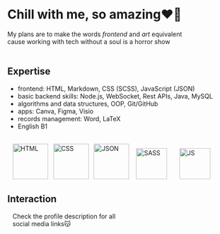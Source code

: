 # Chill with me, so amazing❤️‍🔥

My plans are to make the words *frontend* and *art* equivalent  
cause working with tech without a soul is a horror show<br><br>

## Expertise
  * frontend: HTML, Markdown, CSS (SCSS), JavaScript (JSON)  
  * basic backend skills: Node.js, WebSocket, Rest APIs, Java, MySQL 
  * algorithms and data structures, OOP, Git/GitHub  
  * apps: Canva, Figma, Visio  
  * records management: Word, LaTeX  
  * English B1<br><br>

&nbsp;&nbsp;&nbsp;[<img src="https://github.com/user-attachments/assets/a895d3e5-f216-4c11-9c1c-ab0dab3f2fa7" alt="HTML" height="80"/>](https://developer.mozilla.org/ru/docs/Web/HTML)&nbsp;&nbsp;
[<img src="https://github.com/user-attachments/assets/dd564690-d410-4eea-9a03-d768a53458d7" alt="CSS" height="80"/>](https://developer.mozilla.org/ru/docs/Web/CSS)&nbsp;&nbsp;
[<img src="https://github.com/user-attachments/assets/9620fcaf-4813-4727-b325-fc941e33789e" alt="JSON" height="80"/>](https://developer.mozilla.org/en-US/docs/Web/JavaScript/Reference/Global_Objects/JSON)&nbsp;&nbsp;&nbsp;
[<img src="https://github.com/user-attachments/assets/b6a1ac6f-45af-4284-a58b-68aaed2da747" alt="SASS" height="70"/>](https://sass-lang.com/)&nbsp;&nbsp;&nbsp;&nbsp;&nbsp;&nbsp; 
[<img src="https://github.com/user-attachments/assets/0fe6276a-19f8-49a7-aacd-be27b20b5478" alt="JS" height="70"/>](https://developer.mozilla.org/en-US/docs/Web/JavaScript)&nbsp;&nbsp;&nbsp;&nbsp;&nbsp;&nbsp; 
## Interaction
&nbsp;&nbsp;&nbsp;Check the profile description for all  
&nbsp;&nbsp;&nbsp;social media links😽

